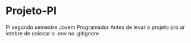 # Projeto-PI
Pi segundo semestre Jovem Programador
Antes de levar o projeto pro ar lembre de colocar o .env no .gitignore